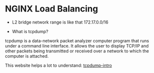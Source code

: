 # NGINX Load Balancing

- L2 bridge network range is like that 172.17.0.0/16

- What is tcpdump?

tcpdump is a data-network packet analyzer computer program that runs under a command line interface. It allows the user to display TCP/IP and other packets being transmitted or received over a network to which the computer is attached.

This website helps a lot to understand: [tcpdump-intro](https://opensource.com/article/18/10/introduction-tcpdump)
